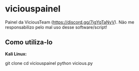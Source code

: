 # viciouspainel
Painel da ViciousTeam (https://discord.gg/7jgYqTaNyV). Não me responsabilizo pelo mal uso desse software/script!

<h2>Como utiliza-lo</h2>
<strong>Kali Linux:</strong>

git clone
cd viciouspainel
python vicious.py
